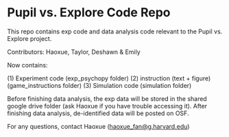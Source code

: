 # Pupil vs. Explore Code Repo

This repo contains exp code and data analysis code relevant to the Pupil vs. Explore project. 

Contributors: Haoxue, Taylor, Deshawn & Emily

Now contains:

(1) Experiment code (exp_psychopy folder)
(2) instruction (text + figure) (game_instructions folder)
(3) Simulation code (simulation folder)

Before finishing data analysis, the exp data will be stored in the shared google drive
folder (ask Haoxue if you have trouble accessing it). After finishing data analysis, de-identified data will be posted on OSF. 

For any questions, contact Haoxue (haoxue_fan@g.harvard.edu)